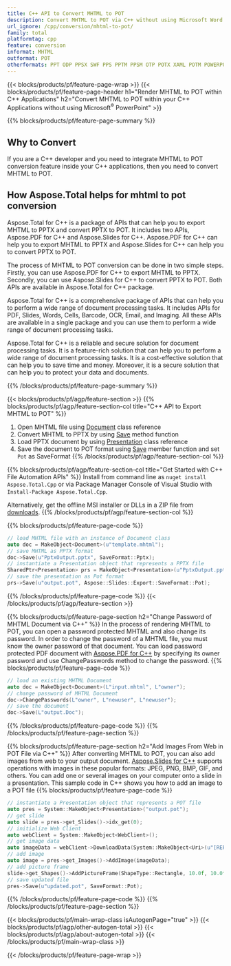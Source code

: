 ```yaml
---
title: C++ API to Convert MHTML to POT  
description: Convert MHTML to POT via C++ without using Microsoft Word or Adobe Acrobat Reader
url_ignore: /cpp/conversion/mhtml-to-pot/
family: total
platformtag: cpp
feature: conversion
informat: MHTML
outformat: POT
otherformats: PPT ODP PPSX SWF PPS PPTM PPSM OTP POTX XAML POTM POWERPOINT
---
```

{{< blocks/products/pf/feature-page-wrap >}}
{{< blocks/products/pf/feature-page-header h1="Render MHTML to POT within C++ Applications" h2="Convert MHTML to POT within your C++ Applications without using Microsoft<sup>&reg;</sup> PowerPoint" >}}

{{% blocks/products/pf/feature-page-summary %}}


<h2>Why to Convert</h2>

If you are a C++ developer and you need to integrate MHTML to POT conversion feature inside your C++ applications, then you need to convert MHTML to POT.

<h2>How Aspose.Total helps for mhtml to pot conversion</h2>

Aspose.Total for C++ is a package of APIs that can help you to export MHTML to PPTX and convert PPTX to POT. It includes two APIs, Aspose.PDF for C++ and Aspose.Slides for C++. Aspose.PDF for C++ can help you to export MHTML to PPTX and Aspose.Slides for C++ can help you to convert PPTX to POT.

The process of MHTML to POT conversion can be done in two simple steps. Firstly, you can use Aspose.PDF for C++ to export MHTML to PPTX. Secondly, you can use Aspose.Slides for C++ to convert PPTX to POT. Both APIs are available in Aspose.Total for C++ package.

Aspose.Total for C++ is a comprehensive package of APIs that can help you to perform a wide range of document processing tasks. It includes APIs for PDF, Slides, Words, Cells, Barcode, OCR, Email, and Imaging. All these APIs are available in a single package and you can use them to perform a wide range of document processing tasks.

Aspose.Total for C++ is a reliable and secure solution for document processing tasks. It is a feature-rich solution that can help you to perform a wide range of document processing tasks. It is a cost-effective solution that can help you to save time and money. Moreover, it is a secure solution that can help you to protect your data and documents.

{{% /blocks/products/pf/feature-page-summary  %}}

{{< blocks/products/pf/agp/feature-section >}}
{{% blocks/products/pf/agp/feature-section-col title="C++ API to Export MHTML to POT" %}}
1. Open MHTML file using [Document](https://reference.aspose.com/pdf/cpp/class/aspose.pdf.document) class reference
2. Convert MHTML to PPTX by using [Save](https://reference.aspose.com/pdf/cpp/class/aspose.pdf.document#a0184df207563187be7df37b8dbe443f6) method function
3. Load PPTX document by using [Presentation](https://reference.aspose.com/slides/cpp/class/aspose.slides.presentation) class reference 
4. Save the document to POT format using [Save](https://reference.aspose.com/slides/cpp/class/aspose.slides.presentation#afcd59ec697bf05c10f78c3869de2ec9e) member function and set `Pot` as SaveFormat
{{% /blocks/products/pf/agp/feature-section-col %}}

{{% blocks/products/pf/agp/feature-section-col title="Get Started with C++ File Automation APIs" %}}
Install from command line as ```nuget install Aspose.Total.Cpp``` or via Package Manager Console of Visual Studio with ```Install-Package Aspose.Total.Cpp```.

Alternatively, get the offline MSI installer or DLLs in a ZIP file from [downloads](https://releases.aspose.com/total/cpp).
{{% /blocks/products/pf/agp/feature-section-col %}}

{{% blocks/products/pf/feature-page-code %}}
```cpp
// load MHTML file with an instance of Document class
auto doc = MakeObject<Document>(u"template.mhtml");
// save MHTML as PPTX format 
doc->Save(u"PptxOutput.pptx", SaveFormat::Pptx);
// instantiate a Presentation object that represents a PPTX file
SharedPtr<Presentation> prs = MakeObject<Presentation>(u"PptxOutput.pptx");
// save the presentation as Pot format
prs->Save(u"output.pot", Aspose::Slides::Export::SaveFormat::Pot);  
```
{{% /blocks/products/pf/feature-page-code %}}
{{< /blocks/products/pf/agp/feature-section >}}

{{% blocks/products/pf/feature-page-section  h2="Change Password of MHTML Document via C++" %}}
In the process of rendering MHTML to POT, you can open a password protected MHTML and also change its password. In order to change the password of a MHTML file, you must know the owner password of that document. You can load password protected PDF document with [Aspose.PDF for C++](https://products.aspose.com/pdf/cpp/) by specifying its owner password and use ChangePasswords method to change the password.
{{% blocks/products/pf/feature-page-code %}}
```cpp
// load an existing MHTML Document
auto doc = MakeObject<Document>(L"input.mhtml", L"owner");
// change password of MHTML Document
doc->ChangePasswords(L"owner", L"newuser", L"newuser");
// save the document
doc->Save(L"output.Doc");
```
{{% /blocks/products/pf/feature-page-code  %}}
{{% /blocks/products/pf/feature-page-section %}}

{{% blocks/products/pf/feature-page-section  h2="Add Images From Web in POT File via C++" %}}
After converting MHTML to POT, you can also add images from web to your output document. [Aspose.Slides for C++](https://products.aspose.com/slides/cpp/) supports operations with images in these popular formats: JPEG, PNG, BMP, GIF, and others. You can add one or several images on your computer onto a slide in a presentation. This sample code in C++ shows you how to add an image to a POT file
{{% blocks/products/pf/feature-page-code %}}
```cpp
// instantiate a Presentation object that represents a POT file
auto pres = System::MakeObject<Presentation>("output.pot");
// get slide
auto slide = pres->get_Slides()->idx_get(0);
// initialize Web Client    
auto webClient = System::MakeObject<WebClient>();
// get image data
auto imageData = webClient->DownloadData(System::MakeObject<Uri>(u"[REPLACE WITH URL]"));
// add image
auto image = pres->get_Images()->AddImage(imageData);
// add picture frame
slide->get_Shapes()->AddPictureFrame(ShapeType::Rectangle, 10.0f, 10.0f, 100.0f, 100.0f, image);
// save updated file
pres->Save(u"updated.pot", SaveFormat::Pot);
```
{{% /blocks/products/pf/feature-page-code  %}}
{{% /blocks/products/pf/feature-page-section %}}

{{< blocks/products/pf/main-wrap-class isAutogenPage="true" >}}
{{< blocks/products/pf/agp/other-autogen-total >}}
{{< blocks/products/pf/agp/about-autogen-total >}}
{{< /blocks/products/pf/main-wrap-class >}}

{{< /blocks/products/pf/feature-page-wrap >}}